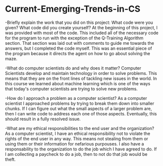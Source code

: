 # Current-Emerging-Trends-in-CS


-Briefly explain the work that you did on this project: What code were you given? What code did you create yourself?
    At the beginning of this project, I was provided with most of the code. This included all of the necessary code for the program to run with the exception of the Q-Training Algorithm section. That section was laid out with comments to guide me towards the answers, but I completed the code myself. This was an essential piece of the program because it directs the agent on how to go about solving the maze.
    
-What do computer scientists do and why does it matter?
    Computer Scientists develop and maintain technology in order to solve problems. This means that they are on the front lines of tackling new issues in the world. In this course we learned about machine learning which is one of the ways that today's computer scientists are trying to solve new problems.
      
-How do I approach a problem as a computer scientist?
    As a computer scientist I approached problems by trying to break them down into smaller chunks. If I can figure out what the small aspects of a larger problem are, then I can write code to address each one of those aspects. Eventually, this should result in a fully resolved issue.
      
-What are my ethical responsibilities to the end user and the organization?
    As a computer scientist, I have an ethical responsibility not to violate the rights of the end user in any way. This means not stealing from them or using them or their information for nefarious purpouses. I also have a responsability to the organization to do the job which I have agreed to do. If I am collecting a paycheck to do a job, then to not do that job would be theft.
